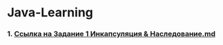 # Java-Learning

### 1. [Ссылка на Задание 1 Инкапсуляция & Наследование.md](Задание%201%20Инкапсуляция%20&%20Наследование.md)
